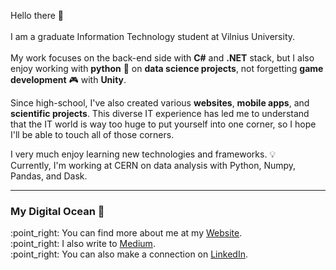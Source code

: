 Hello there 👋<br><br>
I am a graduate Information Technology student at Vilnius University. <br><br>
My work focuses on the back-end side with <b>C#</b> and <b>.NET</b> stack, but I also enjoy working with <b>python</b> :snake: on <b>data science projects</b>, not forgetting <b>game development</b> :video_game: with <b>Unity</b>.<br>

Since high-school, I've also created various <b>websites</b>, <b>mobile apps</b>, and <b>scientific projects</b>. This diverse IT experience has led me to understand that the IT world is way too huge to put yourself into one corner, so I hope I'll be able to touch all of those corners.


<p>I very much enjoy learning new technologies and frameworks. 💡<br>
Currently, I'm working at CERN on data analysis with Python, Numpy, Pandas, and Dask.
</p>

---

### My Digital Ocean 🌊
<p>:point_right: You can find more about me at my <a href="https://gsvedas.me" target="_blank">Website</a>.<br>
:point_right: I also write to <a href="https://medium.com/@svedas" target="_blank">Medium</a>.<br>
:point_right: You can also make a connection on <a href="https://www.linkedin.com/in/gintautas-svedas/" target="_blank">LinkedIn</a>.
</p>
